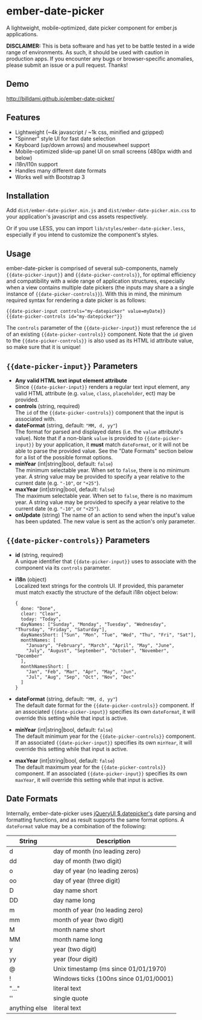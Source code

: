ember-date-picker
=================

A lightweight, mobile-optimized, date picker component for ember.js applications.

**DISCLAIMER:** This is beta software and has yet to be battle tested in a wide range of environments. As such, it should be used with caution in production apps. If you encounter any bugs or browser-specific anomalies, please submit an issue or a pull request. Thanks!

Demo
----

http://billdami.github.io/ember-date-picker/

Features
--------

* Lightweight (~4k javascript / ~1k css, minified and gzipped)
* "Spinner" style UI for fast date selection
* Keyboard (up/down arrows) and mousewheel support
* Mobile-optimized slide-up panel UI on small screens (480px width and below)
* i18n/l10n support
* Handles many different date formats
* Works well with Bootstrap 3

Installation
------------

Add `dist/ember-date-picker.min.js` and `dist/ember-date-picker.min.css` to your application's javascript and css assets respectively.

Or if you use LESS, you can import `lib/styles/ember-date-picker.less`, especially if you intend to customize the component's styles.

Usage
-----

ember-date-picker is comprised of several sub-components, namely `{{date-picker-input}}` and `{{date-picker-controls}}`, for optimal efficiency and compatibility with a wide range of application structures, especially when a view contains multiple date pickers (the inputs may share a a single instance of `{{date-picker-controls}}`). With this in mind, the minimum required syntax for rendering a date picker is as follows:

```
{{date-picker-input controls="my-datepicker" value=myDate}}
{{date-picker-controls id="my-datepicker"}}
```

The `controls` parameter of the `{{date-picker-input}}` must reference the `id` of an existing `{{date-picker-controls}}` component. Note that the `id` given to the `{{date-picker-controls}}` is also used as its HTML id attribute value, so make sure that it is unique!

`{{date-picker-input}}` Parameters
-------

* **Any valid HTML text input element attribute**  
  Since `{{date-picker-input}}` renders a regular text input element, any valid HTML attribute (e.g. `value`,  `class`, `placeholder`, ect) may be provided.
* **controls** (string, required)  
  The `id` of the `{{date-picker-controls}}` component that the input is associated with.
* **dateFormat** (string, default: `"MM, d, yy"`)  
  The format for parsed and displayed dates (i.e. the `value` attribute's value). Note that if a non-blank `value` is provided to `{{date-picker-input}}` by your application, it **must** match `dateFormat`, or it will not be able to parse the provided value. See the "Date Formats" section below for a list of the possible format options.
* **minYear** (int|string|bool, default: `false`)  
  The minimum selectable year. When set to `false`, there is no minimum year. A string value may be provided to specify a year relative to the current date (e.g. `"-10"`, or `"+25"`).
* **maxYear** (int|string|bool, default: `false`)  
  The maximum selectable year. When set to `false`, there is no maximum year. A string value may be provided to specify a year relative to the current date (e.g. `"-10"`, or `"+25"`).
* **onUpdate** (string)
  The name of an action to send when the input's value has been updated. The new value is sent as the action's only parameter.

`{{date-picker-controls}}` Parameters
-------

* **id** (string, required)  
  A unique identifier that `{{date-picker-input}}` uses to associate with the component via its `controls` parameter.
* **i18n** (object)  
  Localized text strings for the controls UI. If provided, this parameter must match exactly the structure of the default i18n object below:  
  
  ```
  {
    done: "Done",
    clear: "Clear",
    today: "Today",
    dayNames: ["Sunday", "Monday", "Tuesday", "Wednesday", "Thursday", "Friday", "Saturday"],
    dayNamesShort: ["Sun", "Mon", "Tue", "Wed", "Thu", "Fri", "Sat"],
    monthNames: [
      "January", "February", "March", "April", "May", "June",
      "July", "August", "September", "October", "November", "December"
    ],
    monthNamesShort: [
      "Jan", "Feb", "Mar", "Apr", "May", "Jun",
      "Jul", "Aug", "Sep", "Oct", "Nov", "Dec"
    ]
  }
  ```
* **dateFormat** (string, default: `"MM, d, yy"`)  
  The default date format for the `{{date-picker-controls}}` component. If an associated `{{date-picker-input}}` specifies its own `dateFormat`, it will override this setting while that input is active.
* **minYear** (int|string|bool, default: `false`)  
  The default minimum year for the `{{date-picker-controls}}` component. If an associated `{{date-picker-input}}` specifies its own `minYear`, it will override this setting while that input is active.
* **maxYear** (int|string|bool, default: `false`)  
  The default maximum year for the `{{date-picker-controls}}` component. If an associated `{{date-picker-input}}` specifies its own `maxYear`, it will override this setting while that input is active.



Date Formats
-----------
Internally, ember-date-picker uses [jQueryUI $.datepicker's](https://github.com/jquery/jquery-ui) date parsing and formatting functions, and as result supports the same format options. A `dateFormat` value may be a combination of the following:

String        | Description
------------- | -----------
d             | day of month (no leading zero)
dd            | day of month (two digit)
o             | day of year (no leading zeros)
oo            | day of year (three digit)
D             | day name short
DD            | day name long
m             | month of year (no leading zero)
mm            | month of year (two digit)
M             | month name short
MM            | month name long
y             | year (two digit)
yy            | year (four digit)
@             | Unix timestamp (ms since 01/01/1970)
!             | Windows ticks (100ns since 01/01/0001)
"..."         | literal text
''            | single quote
anything else | literal text
